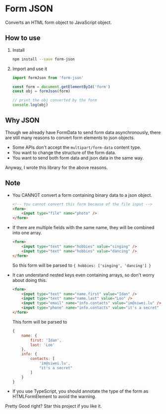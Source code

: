 # Form JSON

Converts an HTML form object to JavaScript object.

## How to use

1. Install

   ```bash
   npm install --save form-json
   ```

2. Import and use it

   ```javascript
   import formJson from 'form-json'

   const form = document.getElementById('form')
   const obj = formJson(form)

   // print the obj converted by the form
   console.log(obj)
   ```

## Why JSON

Though we already have FormData to send form data asynchronously, there are still many reasons to convert form elements to json objects.

- Some APIs don't accept the `multipart/form-data` content type.
- You want to change the structure of the form data.
- You want to send both form data and json data in the same way.

Anyway, I wrote this library for the above reasons.

## Note

- You CANNOT convert a form containing binary data to a json object.
    ```html
    <!-- You cannot convert this form because of the file input -->
    <form>
        <input type="file" name="photo" />
    </form>
    ```
- If there are multiple fields with the same name, they will be combined into one array.

    ```html
    <form>
        <input type="text" name="hobbies" value="singing" />
        <input type="text" name="hobbies" value="dancing" />
    </form>
    ```

    So this form will be parsed to `{ hobbies: ['singing', 'dancing'] }`
- It can understand nested keys even containing arrays, so don't worry about doing this.

    ```html
    <form>
        <input type="text" name="name.first" value="Idan" />
        <input type="text" name="name.last" value="Loo" />
        <input type="email" name="info.contacts" value="im@siwei.lu" />
        <input type="phone" name="info.contacts" value="it's a secret" />
    </form>
    ```

    This form will be parsed to
    ```javascript
    {
        name: {
            first: 'Idan',
            last: 'Loo'
        },
        info: {
            contacts: [
                'im@siwei.lu',
                "it's a secret"
            ]
        }
    }
    ```
- If you use TypeScript, you should annotate the type of the form as HTMLFormElement to avoid the warning.

Pretty Good right? Star this project if you like it.
